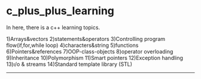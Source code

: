 # c_plus_plus_learning

In here, there is a c++ learning topics.

1)Arrays&vectors
2)statements&operators
3)Controlling program flow(if,for,while loop)
4)characters&string
5)functions
6)Pointers&references
7)OOP-class-objects
8)operator overloading
9)Inheritance
10)Polymorphism
11)Smart pointers
12)Exception handling
13)ı/o & streams
14)Standard template library (STL)

***
